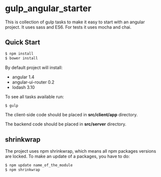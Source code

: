 # gulp_angular_starter
This is collection of gulp tasks to make it easy to start with an angular project. It uses sass and ES6. For tests it uses mocha and chai.

## Quick Start
```bash
$ npm install
$ bower install
```
By default project will install:
* angular 1.4
* angular-ui-router 0.2
* lodash 3.10

To see all tasks available run:

```bash
$ gulp
```

The client-side code should be placed in **src/client/app** directory.

The backend code should be placed in **src/server** directory.

## shrinkwrap
The project uses npm shrinkwrap, which means all npm packages versions are locked. To make an update of a packages, you have to do:

```bash
$ npm update name_of_the_module
$ npm shrinkwrap
```